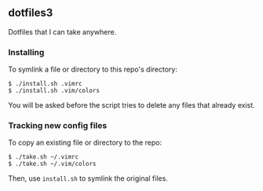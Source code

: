 ## dotfiles3

Dotfiles that I can take anywhere.

### Installing

To symlink a file or directory to this repo's directory:

```
$ ./install.sh .vimrc
$ ./install.sh .vim/colors
```

You will be asked before the script tries to delete any files that already
exist.

### Tracking new config files

To copy an existing file or directory to the repo:

```
$ ./take.sh ~/.vimrc
$ ./take.sh ~/.vim/colors
```

Then, use `install.sh` to symlink the original files.
